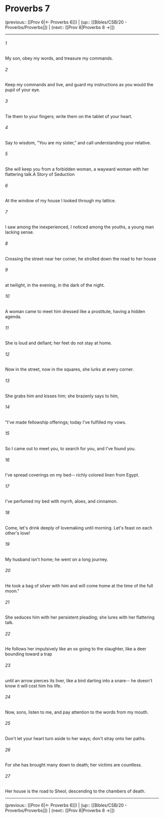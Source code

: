 # Proverbs 7

(previous:: [[Prov 6|← Proverbs 6]]) | (up:: [[Bibles/CSB/20 - Proverbs/Proverbs]]) | (next:: [[Prov 8|Proverbs 8 →]])

***


###### 1 
My son, obey my words, and treasure my commands. 

###### 2 
Keep my commands and live, and guard my instructions as you would the pupil of your eye. 

###### 3 
Tie them to your fingers; write them on the tablet of your heart. 

###### 4 
Say to wisdom, "You are my sister," and call understanding your relative. 

###### 5 
She will keep you from a forbidden woman, a wayward woman with her flattering talk.A Story of Seduction 

###### 6 
At the window of my house I looked through my lattice. 

###### 7 
I saw among the inexperienced, I noticed among the youths, a young man lacking sense. 

###### 8 
Crossing the street near her corner, he strolled down the road to her house 

###### 9 
at twilight, in the evening, in the dark of the night. 

###### 10 
A woman came to meet him dressed like a prostitute, having a hidden agenda. 

###### 11 
She is loud and defiant; her feet do not stay at home. 

###### 12 
Now in the street, now in the squares, she lurks at every corner. 

###### 13 
She grabs him and kisses him; she brazenly says to him, 

###### 14 
"I've made fellowship offerings; today I've fulfilled my vows. 

###### 15 
So I came out to meet you, to search for you, and I've found you. 

###### 16 
I've spread coverings on my bed-- richly colored linen from Egypt. 

###### 17 
I've perfumed my bed with myrrh, aloes, and cinnamon. 

###### 18 
Come, let's drink deeply of lovemaking until morning. Let's feast on each other's love! 

###### 19 
My husband isn't home; he went on a long journey. 

###### 20 
He took a bag of silver with him and will come home at the time of the full moon." 

###### 21 
She seduces him with her persistent pleading; she lures with her flattering talk. 

###### 22 
He follows her impulsively like an ox going to the slaughter, like a deer bounding toward a trap 

###### 23 
until an arrow pierces its liver, like a bird darting into a snare-- he doesn't know it will cost him his life. 

###### 24 
Now, sons, listen to me, and pay attention to the words from my mouth. 

###### 25 
Don't let your heart turn aside to her ways; don't stray onto her paths. 

###### 26 
For she has brought many down to death; her victims are countless. 

###### 27 
Her house is the road to Sheol, descending to the chambers of death.

***

(previous:: [[Prov 6|← Proverbs 6]]) | (up:: [[Bibles/CSB/20 - Proverbs/Proverbs]]) | (next:: [[Prov 8|Proverbs 8 →]])
